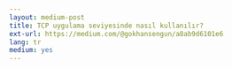 ```yaml
---
layout: medium-post
title: TCP uygulama seviyesinde nasıl kullanılır?
ext-url: https://medium.com/@gokhansengun/a8ab9d6101e6
lang: tr
medium: yes 
---
```

